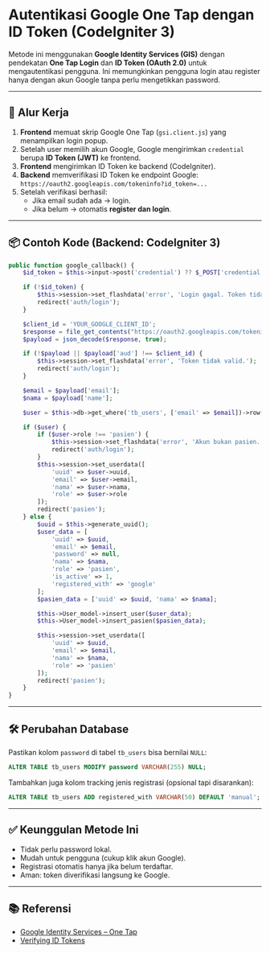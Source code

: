 # Autentikasi Google One Tap dengan ID Token (CodeIgniter 3)

Metode ini menggunakan **Google Identity Services (GIS)** dengan pendekatan **One Tap Login** dan **ID Token (OAuth 2.0)** untuk mengautentikasi pengguna. Ini memungkinkan pengguna login atau register hanya dengan akun Google tanpa perlu mengetikkan password.

---

## 🔧 Alur Kerja

1. **Frontend** memuat skrip Google One Tap (`gsi.client.js`) yang menampilkan login popup.
2. Setelah user memilih akun Google, Google mengirimkan `credential` berupa **ID Token (JWT)** ke frontend.
3. **Frontend** mengirimkan ID Token ke backend (CodeIgniter).
4. **Backend** memverifikasi ID Token ke endpoint Google:  
   `https://oauth2.googleapis.com/tokeninfo?id_token=...`
5. Setelah verifikasi berhasil:
   - Jika email sudah ada → login.
   - Jika belum → otomatis **register dan login**.

---

## 📦 Contoh Kode (Backend: CodeIgniter 3)

```php
public function google_callback() {
    $id_token = $this->input->post('credential') ?? $_POST['credential'] ?? null;

    if (!$id_token) {
        $this->session->set_flashdata('error', 'Login gagal. Token tidak ditemukan.');
        redirect('auth/login');
    }

    $client_id = 'YOUR_GOOGLE_CLIENT_ID';
    $response = file_get_contents("https://oauth2.googleapis.com/tokeninfo?id_token=" . $id_token);
    $payload = json_decode($response, true);

    if (!$payload || $payload['aud'] !== $client_id) {
        $this->session->set_flashdata('error', 'Token tidak valid.');
        redirect('auth/login');
    }

    $email = $payload['email'];
    $nama = $payload['name'];

    $user = $this->db->get_where('tb_users', ['email' => $email])->row();

    if ($user) {
        if ($user->role !== 'pasien') {
            $this->session->set_flashdata('error', 'Akun bukan pasien.');
            redirect('auth/login');
        }
        $this->session->set_userdata([
            'uuid' => $user->uuid,
            'email' => $user->email,
            'nama' => $user->nama,
            'role' => $user->role
        ]);
        redirect('pasien');
    } else {
        $uuid = $this->generate_uuid();
        $user_data = [
            'uuid' => $uuid,
            'email' => $email,
            'password' => null,
            'nama' => $nama,
            'role' => 'pasien',
            'is_active' => 1,
            'registered_with' => 'google'
        ];
        $pasien_data = ['uuid' => $uuid, 'nama' => $nama];

        $this->User_model->insert_user($user_data);
        $this->User_model->insert_pasien($pasien_data);

        $this->session->set_userdata([
            'uuid' => $uuid,
            'email' => $email,
            'nama' => $nama,
            'role' => 'pasien'
        ]);
        redirect('pasien');
    }
}
````

---

## 🛠️ Perubahan Database

Pastikan kolom `password` di tabel `tb_users` bisa bernilai `NULL`:

```sql
ALTER TABLE tb_users MODIFY password VARCHAR(255) NULL;
```

Tambahkan juga kolom tracking jenis registrasi (opsional tapi disarankan):

```sql
ALTER TABLE tb_users ADD registered_with VARCHAR(50) DEFAULT 'manual';
```

---

## ✅ Keunggulan Metode Ini

* Tidak perlu password lokal.
* Mudah untuk pengguna (cukup klik akun Google).
* Registrasi otomatis hanya jika belum terdaftar.
* Aman: token diverifikasi langsung ke Google.

---

## 📚 Referensi

* [Google Identity Services – One Tap](https://developers.google.com/identity/gsi/web/guides/overview)
* [Verifying ID Tokens](https://developers.google.com/identity/sign-in/web/backend-auth)



